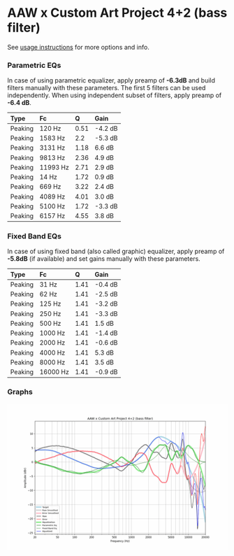 # AAW x Custom Art Project 4+2 (bass filter)
See [usage instructions](https://github.com/jaakkopasanen/AutoEq#usage) for more options and info.

### Parametric EQs
In case of using parametric equalizer, apply preamp of **-6.3dB** and build filters manually
with these parameters. The first 5 filters can be used independently.
When using independent subset of filters, apply preamp of **-6.4 dB**.

| Type    | Fc       |    Q | Gain    |
|:--------|:---------|:-----|:--------|
| Peaking | 120 Hz   | 0.51 | -4.2 dB |
| Peaking | 1583 Hz  | 2.2  | -5.3 dB |
| Peaking | 3131 Hz  | 1.18 | 6.6 dB  |
| Peaking | 9813 Hz  | 2.36 | 4.9 dB  |
| Peaking | 11993 Hz | 2.71 | 2.9 dB  |
| Peaking | 14 Hz    | 1.72 | 0.9 dB  |
| Peaking | 669 Hz   | 3.22 | 2.4 dB  |
| Peaking | 4089 Hz  | 4.01 | 3.0 dB  |
| Peaking | 5100 Hz  | 1.72 | -3.3 dB |
| Peaking | 6157 Hz  | 4.55 | 3.8 dB  |

### Fixed Band EQs
In case of using fixed band (also called graphic) equalizer, apply preamp of **-5.8dB**
(if available) and set gains manually with these parameters.

| Type    | Fc       |    Q | Gain    |
|:--------|:---------|:-----|:--------|
| Peaking | 31 Hz    | 1.41 | -0.4 dB |
| Peaking | 62 Hz    | 1.41 | -2.5 dB |
| Peaking | 125 Hz   | 1.41 | -3.2 dB |
| Peaking | 250 Hz   | 1.41 | -3.3 dB |
| Peaking | 500 Hz   | 1.41 | 1.5 dB  |
| Peaking | 1000 Hz  | 1.41 | -1.4 dB |
| Peaking | 2000 Hz  | 1.41 | -0.6 dB |
| Peaking | 4000 Hz  | 1.41 | 5.3 dB  |
| Peaking | 8000 Hz  | 1.41 | 3.5 dB  |
| Peaking | 16000 Hz | 1.41 | -0.9 dB |

### Graphs
![](./AAW%20x%20Custom%20Art%20Project%204+2%20(bass%20filter).png)